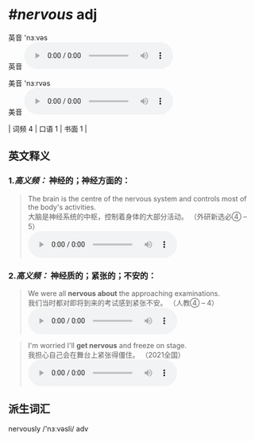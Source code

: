 # ***\#nervous*** adj
英音 'nɜːvəs  
英音
<audio src="./media/nervous-B.aac" controls="controls"></audio>

美音 'nɜːrvəs  
美音
<audio src="./media/nervous.aac" controls="controls"></audio>



| 词频 4 | 口语 1 | 书面 1 |  

英文释义
---
### 1.*高义频：* **神经的；神经方面的：**  

 > The brain is the centre of the nervous system and controls most of the body's activities.  
 > 大脑是神经系统的中枢，控制着身体的大部分活动。  （外研新选必④ – 5）  
<audio src="./media/The brain is the centre of the nervous system and controls most of the body's activities2_AAC.aac" controls="controls"></audio>

### 2.*高义频：* **神经质的；紧张的；不安的：**  

 > We were all **nervous about** the approaching examinations.  
 > 我们当时都对即将到来的考试感到紧张不安。  （人教④ – 4）  
<audio src="./media/nervous-1.aac" controls="controls"></audio>

 > I'm worried I'll **get nervous** and freeze on stage.  
 > 我担心自己会在舞台上紧张得僵住。  （2021全国）  
<audio src="./media/If any one of us had any difficulty in our life2_AAC.aac" controls="controls"></audio>


派生词汇
---
nervously /'nɜːvəsli/ adv   

